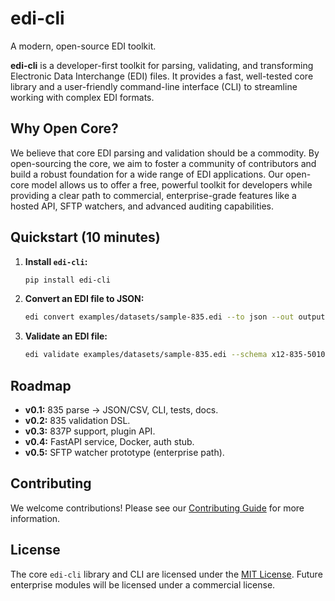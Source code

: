 # edi-cli

A modern, open-source EDI toolkit.

**edi-cli** is a developer-first toolkit for parsing, validating, and transforming Electronic Data Interchange (EDI) files. It provides a fast, well-tested core library and a user-friendly command-line interface (CLI) to streamline working with complex EDI formats.

## Why Open Core?

We believe that core EDI parsing and validation should be a commodity. By open-sourcing the core, we aim to foster a community of contributors and build a robust foundation for a wide range of EDI applications. Our open-core model allows us to offer a free, powerful toolkit for developers while providing a clear path to commercial, enterprise-grade features like a hosted API, SFTP watchers, and advanced auditing capabilities.

## Quickstart (10 minutes)

1.  **Install `edi-cli`:**

    ```bash
    pip install edi-cli
    ```

2.  **Convert an EDI file to JSON:**

    ```bash
    edi convert examples/datasets/sample-835.edi --to json --out output.json
    ```

3.  **Validate an EDI file:**

    ```bash
    edi validate examples/datasets/sample-835.edi --schema x12-835-5010 --rules hipaa/basic.yml
    ```

## Roadmap

*   **v0.1:** 835 parse → JSON/CSV, CLI, tests, docs.
*   **v0.2:** 835 validation DSL.
*   **v0.3:** 837P support, plugin API.
*   **v0.4:** FastAPI service, Docker, auth stub.
*   **v0.5:** SFTP watcher prototype (enterprise path).

## Contributing

We welcome contributions! Please see our [Contributing Guide](CONTRIBUTING.md) for more information.

## License

The core `edi-cli` library and CLI are licensed under the [MIT License](LICENSE). Future enterprise modules will be licensed under a commercial license.
